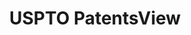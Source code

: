 ---
layout: default
bigquery: https://console.cloud.google.com/bigquery?p=patents-public-data&d=patentsview&page=dataset
citation: Attribution should be given to PatentsView for use, distribution, or derivative
  works.
code: https://github.com/CSSIP-AIR/PatentsView-Code-Snippets/
contributors: USPTO
cost: None
description: 'PatentsView includes US patent data including raw data (summaries, applications,
  pregrant applications), disambugations of inventors and assignees, and inventor
  gender estimates.  Also foreign priority data, # of figures and sheets, and government
  interest statements.'
documentation: https://patentsview.org/query/builder-faqs
last_edit: 04/11/2022, 06:02:35
location: https://patentsview.org/
maintained_by: USPTO
record_creation_timestamp: 12/2/2020 17:20:46
schema_fields:
- disamb_inventor_id_20171226
- disamb_inventor_id_20200929
- term_extension
- organization
- reldocno
- abstract
- uuid
- num
- subgroup
- disamb_inventor_id_20191008
- main_group
- action_date
- inventor_id
- _102_date
- disamb_inventor_id_20191231
- disamb_inventor_id_20170307
- term_disclaimer
- disamb_assignee_id_20181127
- level_two
- dependent
- citation_id
- section_id
- f102_date
- level_three
- disamb_inventor_id_20171003
- male_flag
- f371_date
- sector_title
- section
- gi_statement
- role
- subclass
- county_fips
- latlong
- mainclass_id
- disamb_inventor_id_20180528
- ipc_class
- date
- doc_type
- disamb_assignee_id_20190820
- classification_data_source
- name
- lawyer_id
- subclass_id
- number
- sequence
- disamb_assignee_id_20200331
- field_title
- length
- county
- category_id
- rawassignee_id
- male
- contract_award_number
- classification_level
- subgroup_id
- subcategory_id
- classification_status
- location_id
- subsection_id
- fname
- applicant_type
- rel_id
- withdrawn
- category
- deceased
- variety
- num_figures
- name_last
- disamb_inventor_id_20190312
- country_transformed
- disamb_inventor_id_20200630
- disamb_assignee_id_20191231
- rule_47
- exemplary
- kind
- disamb_assignee_id_20200630
- state
- lname
- disamb_inventor_id_20200331
- disamb_inventor_id_20201229
- state_fips
- doctype
- relkind
- field_id
- longitude
- city
- _371_date
- country
- application_id
- assignee_id
- latin_name
- disamb_assignee_id_20191008
- level_one
- designation
- rawlocation_id
- status
- title
- symbol_position
- organization_id
- name_first
- text
- disamb_inventor_id_20190820
- disclaimer_date
- disamb_assignee_id_20200929
- num_claims
- disamb_inventor_id_20170808
- disamb_inventor_id_20181127
- latitude
- attribution_status
- group_id
- publication_number
- type
- group
- rawinventor_id
- disamb_assignee_id_20190312
- num_sheets
- series_code
- classification_value
- term_grant
- ipc_version_indicator
- filename
- lapse_of_patent
- patent_id
- id
shortname: patentsview
tags:
- disambiguation
- United States
- gender
terms_of_use: Creative Commons Attribution 4.0 International License.
timeframe: 1963-1999
title: USPTO PatentsView
uuid: cf1780b1-e265-4e49-8d1d-83b9cfe0fd9a
---